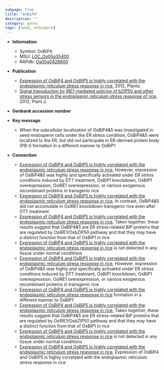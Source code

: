 ```yaml
---
subpage: true
title: "OsBiP4"
description: ""
category: genes
tags: [seed, endosperm]
---
```


* **Information**  
    + Symbol: OsBiP4  
    + MSU: [LOC_Os05g35400](http://rice.plantbiology.msu.edu/cgi-bin/ORF_infopage.cgi?orf=LOC_Os05g35400)  
    + RAPdb: [Os05g0428600](http://rapdb.dna.affrc.go.jp/viewer/gbrowse_details/irgsp1?name=Os05g0428600)  

* **Publication**  
    + [Expression of OsBiP4 and OsBiP5 is highly correlated with the endoplasmic reticulum stress response in rice](http://www.ncbi.nlm.nih.gov/pubmed?term=Expression+of+OsBiP4+and+OsBiP5+is+highly+correlated+with+the+endoplasmic+reticulum+stress+response+in+rice%5BTitle%5D), 2012, Planta.
    + [Signal transduction by IRE1-mediated splicing of bZIP50 and other stress sensors in the endoplasmic reticulum stress response of rice](http://www.ncbi.nlm.nih.gov/pubmed?term=Signal+transduction+by+IRE1-mediated+splicing+of+bZIP50+and+other+stress+sensors+in+the+endoplasmic+reticulum+stress+response+of+rice%5BTitle%5D), 2012, Plant J.

* **Genbank accession number**  

* **Key message**  
    + When the subcellular localization of OsBiP4&5 was investigated in seed endosperm cells under the ER stress condition, OsBiP4&5 were localized to the ER, but did not participate in ER-derived protein body (PB-I) formation in a different manner to OsBiP1

* **Connection**  
    + [Expression of OsBiP4 and OsBiP5 is highly correlated with the endoplasmic reticulum stress response in rice](http://www.ncbi.nlm.nih.gov/pubmed?term=Expression+of+OsBiP4+and+OsBiP5+is+highly+correlated+with+the+endoplasmic+reticulum+stress+response+in+rice%5BTitle%5D), However, expression of OsBiP4&5 was highly and specifically activated under ER stress conditions induced by DTT treatment, OsBiP1 knockdown, OsBiP1 overexpression, OsIRE1 overexpression, or various exogenous recombinant proteins in transgenic rice
    + [Expression of OsBiP4 and OsBiP5 is highly correlated with the endoplasmic reticulum stress response in rice](http://www.ncbi.nlm.nih.gov/pubmed?term=Expression+of+OsBiP4+and+OsBiP5+is+highly+correlated+with+the+endoplasmic+reticulum+stress+response+in+rice%5BTitle%5D), In contrast, OsBiP4&5 did not accumulate in OsIRE1 knockdown transgenic rice even after DTT treatment
    + [Expression of OsBiP4 and OsBiP5 is highly correlated with the endoplasmic reticulum stress response in rice](http://www.ncbi.nlm.nih.gov/pubmed?term=Expression+of+OsBiP4+and+OsBiP5+is+highly+correlated+with+the+endoplasmic+reticulum+stress+response+in+rice%5BTitle%5D), Taken together, these results suggest that OsBiP4&5 are ER stress-related BiP proteins that are regulated by OsIRE1/OsbZIP50 pathway and that they may have a distinct function from that of OsBiP1 in rice
    + [Expression of OsBiP4 and OsBiP5 is highly correlated with the endoplasmic reticulum stress response in rice](OsBiP4&5) is not detected in any tissue under normal conditions
    + [Expression of OsBiP4 and OsBiP5 is highly correlated with the endoplasmic reticulum stress response in rice](http://www.ncbi.nlm.nih.gov/pubmed?term=Expression+of+OsBiP4+and+OsBiP5+is+highly+correlated+with+the+endoplasmic+reticulum+stress+response+in+rice%5BTitle%5D), However, expression of OsBiP4&5 was highly and specifically activated under ER stress conditions induced by DTT treatment, OsBiP1 knockdown, OsBiP1 overexpression, OsIRE1 overexpression, or various exogenous recombinant proteins in transgenic rice
    + [Expression of OsBiP4 and OsBiP5 is highly correlated with the endoplasmic reticulum stress response in rice](PB-I) formation in a different manner to OsBiP1
    + [Expression of OsBiP4 and OsBiP5 is highly correlated with the endoplasmic reticulum stress response in rice](http://www.ncbi.nlm.nih.gov/pubmed?term=Expression+of+OsBiP4+and+OsBiP5+is+highly+correlated+with+the+endoplasmic+reticulum+stress+response+in+rice%5BTitle%5D), Taken together, these results suggest that OsBiP4&5 are ER stress-related BiP proteins that are regulated by OsIRE1/OsbZIP50 pathway and that they may have a distinct function from that of OsBiP1 in rice
    + [Expression of OsBiP4 and OsBiP5 is highly correlated with the endoplasmic reticulum stress response in rice](OsBiP4&5) is not detected in any tissue under normal conditions
    + [Expression of OsBiP4 and OsBiP5 is highly correlated with the endoplasmic reticulum stress response in rice](http://www.ncbi.nlm.nih.gov/pubmed?term=Expression+of+OsBiP4+and+OsBiP5+is+highly+correlated+with+the+endoplasmic+reticulum+stress+response+in+rice%5BTitle%5D), Expression of OsBiP4 and OsBiP5 is highly correlated with the endoplasmic reticulum stress response in rice



